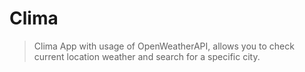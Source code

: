 #  Clima
> Clima App with usage of OpenWeatherAPI, allows you to check current location weather and search for a specific city.